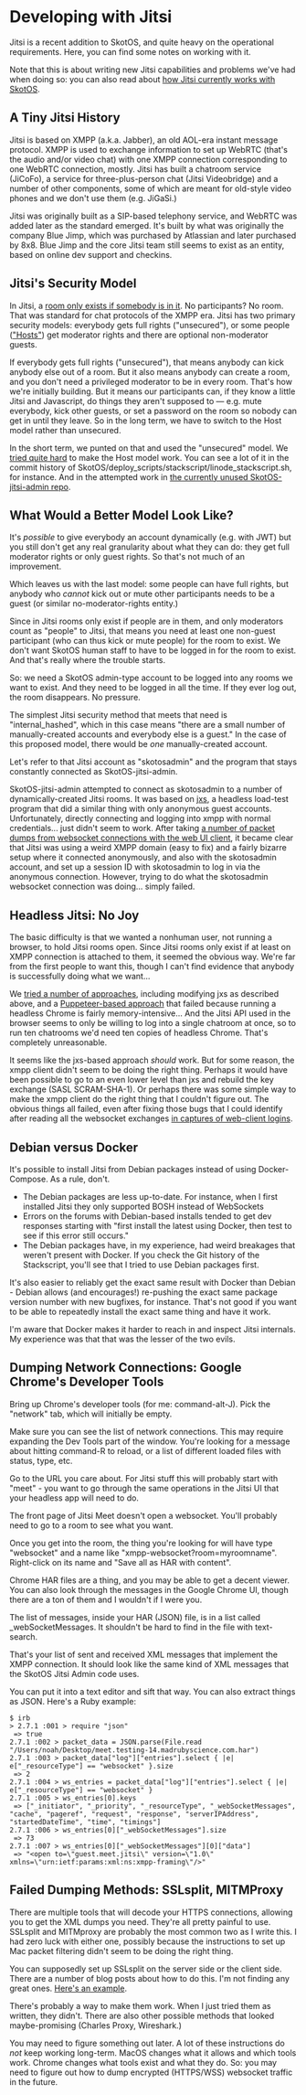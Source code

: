 # Developing with Jitsi

Jitsi is a recent addition to SkotOS, and quite heavy on the operational requirements. Here, you can find some notes on working with it.

Note that this is about writing new Jitsi capabilities and problems we've had when doing so: you can also read about [how Jitsi currently works with SkotOS](./JitsiIntegration.md).

## A Tiny Jitsi History

Jitsi is based on XMPP (a.k.a. Jabber), an old AOL-era instant message protocol. XMPP is used to exchange information to set up WebRTC (that's the audio and/or video chat) with one XMPP connection corresponding to one WebRTC connection, mostly. Jitsi has built a chatroom service (JiCoFo), a service for three-plus-person chat (Jitsi Videobridge) and a number of other components, some of which are meant for old-style video phones and we don't use them (e.g. JiGaSi.)

Jitsi was originally built as a SIP-based telephony service, and WebRTC was added later as the standard emerged. It's built by what was originally the company Blue Jimp, which was purchased by Atlassian and later purchased by 8x8. Blue Jimp and the core Jitsi team still seems to exist as an entity, based on online dev support and checkins.

## Jitsi's Security Model

In Jitsi, a [room only exists if somebody is in it](https://jitsi.org/security/). No participants? No room. That was standard for chat protocols of the XMPP era. Jitsi has two primary security models: everybody gets full rights ("unsecured"), or some people (["Hosts"](https://community.jitsi.org/t/permissions-of-users-and-admins/33086)) get moderator rights and there are optional non-moderator guests.

If everybody gets full rights ("unsecured"), that means anybody can kick anybody else out of a room. But it also means anybody can create a room, and you don't need a privileged moderator to be in every room. That's how we're initially building. But it means our participants can, if they know a little Jitsi and Javascript, do things they aren't supposed to &mdash; e.g. mute everybody, kick other guests, or set a password on the room so nobody can get in until they leave. So in the long term, we have to switch to the Host model rather than unsecured.

In the short term, we punted on that and used the "unsecured" model. We [tried quite hard](https://github.com/WebOfTrustInfo/prototype_vRWOT/issues/5) to make the Host model work. You can see a lot of it in the commit history of SkotOS/deploy_scripts/stackscript/linode_stackscript.sh, for instance. And in the attempted work in [the currently unused SkotOS-jitsi-admin repo](https://github.com/ChatTheatre/SkotOS-jitsi-admin).

## What Would a Better Model Look Like?

It's *possible* to give everybody an account dynamically (e.g. with JWT) but you still don't get any real granularity about what they can do: they get full moderator rights or only guest rights. So that's not much of an improvement.

Which leaves us with the last model: some people can have full rights, but anybody who *cannot* kick out or mute other participants needs to be a guest (or similar no-moderator-rights entity.)

Since in Jitsi rooms only exist if people are in them, and only moderators count as "people" to Jitsi, that means you need at least one non-guest participant (who can thus kick or mute people) for the room to exist. We don't want SkotOS human staff to have to be logged in for the room to exist. And that's really where the trouble starts.

So: we need a SkotOS admin-type account to be logged into any rooms we want to exist. And they need to be logged in all the time. If they ever log out, the room disappears. No pressure.

The simplest Jitsi security method that meets that need is "internal_hashed", which in this case means "there are a small number of manually-created accounts and everybody else is a guest." In the case of this proposed model, there would be *one* manually-created account.

Let's refer to that Jitsi account as "skotosadmin" and the program that stays constantly connected as SkotOS-jitsi-admin.

SkotOS-jitsi-admin attempted to connect as skotosadmin to a number of dynamically-created Jitsi rooms. It was based on [jxs](https://github.com/jitsi/jxs), a headless load-test program that did a similar thing with only anonymous guest accounts. Unfortunately, directly connecting and logging into xmpp with normal credentials... just didn't seem to work. After taking [a number of packet dumps from websocket connections with the web UI client](https://github.com/ChatTheatre/SkotOS-jitsi-admin/tree/master/packet_captures), it became clear that Jitsi was using a weird XMPP domain (easy to fix) and a fairly bizarre setup where it connected anonymously, and also with the skotosadmin account, and set up a session ID with skotosadmin to log in via the anonymous connection. However, trying to do what the skotosadmin websocket connection was doing... simply failed.

## Headless Jitsi: No Joy

The basic difficulty is that we wanted a nonhuman user, not running a browser, to hold Jitsi rooms open. Since Jitsi rooms only exist if at least on XMPP connection is attached to them, it seemed the obvious way. We're far from the first people to want this, though I can't find evidence that anybody is successfully doing what we want...

We [tried a number of approaches](https://github.com/WebOfTrustInfo/prototype_vRWOT/issues/5), including modifying jxs as described above, and a [Puppeteer-based approach](https://gist.github.com/saghul/179feba3df9f12ddf316decd0181b03e) that failed because running a headless Chrome is fairly memory-intensive... And the Jitsi API used in the browser seems to only be willing to log into a single chatroom at once, so to run ten chatrooms we'd need ten copies of headless Chrome. That's completely unreasonable.

It seems like the jxs-based approach *should* work. But for some reason, the xmpp client didn't seem to be doing the right thing. Perhaps it would have been possible to go to an even lower level than jxs and rebuild the key exchange (SASL SCRAM-SHA-1). Or perhaps there was some simple way to make the xmpp client do the right thing that I couldn't figure out. The obvious things all failed, even after fixing those bugs that I could identify after reading all the websocket exchanges [in captures of web-client logins](https://github.com/ChatTheatre/SkotOS-jitsi-admin/tree/master/packet_captures).

## Debian versus Docker

It's possible to install Jitsi from Debian packages instead of using Docker-Compose. As a rule, don't.

* The Debian packages are less up-to-date. For instance, when I first installed Jitsi they only supported BOSH instead of WebSockets
* Errors on the forums with Debian-based installs tended to get dev responses starting with "first install the latest using Docker, then test to see if this error still occurs."
* The Debian packages have, in my experience, had weird breakages that weren't present with Docker. If you check the Git history of the Stackscript, you'll see that I tried to use Debian packages first.

It's also easier to reliably get the exact same result with Docker than Debian - Debian allows (and encourages!) re-pushing the exact same package version number with new bugfixes, for instance. That's not good if you want to be able to repeatedly install the exact same thing and have it work.

I'm aware that Docker makes it harder to reach in and inspect Jitsi internals. My experience was that that was the lesser of the two evils.

## Dumping Network Connections: Google Chrome's Developer Tools

Bring up Chrome's developer tools (for me: command-alt-J). Pick the "network" tab, which will initially be empty.

Make sure you can see the list of network connections. This may require expanding the Dev Tools part of the window. You're looking for a message about hitting command-R to reload, or a list of different loaded files with status, type, etc.

Go to the URL you care about. For Jitsi stuff this will probably start with "meet" - you want to go through the same operations in the Jitsi UI that your headless app will need to do.

The front page of Jitsi Meet doesn't open a websocket. You'll probably need to go to a room to see what you want.

Once you get into the room, the thing you're looking for will have type "websocket" and a name like "xmpp-websocket?room=myroomname". Right-click on its name and "Save all as HAR with content".

Chrome HAR files are a thing, and you may be able to get a decent viewer. You can also look through the messages in the Google Chrome UI, though there are a ton of them and I wouldn't if I were you.

The list of messages, inside your HAR (JSON) file, is in a list called \_webSocketMessages. It shouldn't be hard to find in the file with text-search.

That's your list of sent and received XML messages that implement the XMPP connection. It should look like the same kind of XML messages that the SkotOS Jitsi Admin code uses.

You can put it into a text editor and sift that way. You can also extract things as JSON. Here's a Ruby example:

~~~
$ irb
> 2.7.1 :001 > require "json"
 => true
2.7.1 :002 > packet_data = JSON.parse(File.read "/Users/noah/Desktop/meet.testing-14.madrubyscience.com.har")
2.7.1 :003 > packet_data["log"]["entries"].select { |e| e["_resourceType"] == "websocket" }.size
 => 2
2.7.1 :004 > ws_entries = packet_data["log"]["entries"].select { |e| e["_resourceType"] == "websocket" }
2.7.1 :005 > ws_entries[0].keys
 => ["_initiator", "_priority", "_resourceType", "_webSocketMessages", "cache", "pageref", "request", "response", "serverIPAddress", "startedDateTime", "time", "timings"]
2.7.1 :006 > ws_entries[0]["_webSocketMessages"].size
 => 73
2.7.1 :007 > ws_entries[0]["_webSocketMessages"][0]["data"]
 => "<open to=\"guest.meet.jitsi\" version=\"1.0\" xmlns=\"urn:ietf:params:xml:ns:xmpp-framing\"/>"
~~~

## Failed Dumping Methods: SSLsplit, MITMProxy

There are multiple tools that will decode your HTTPS connections, allowing you to get the XML dumps you need. They're all pretty painful to use. SSLsplit and MITMproxy are probably the most common two as I write this. I had zero luck with either one, possibly because the instructions to set up Mac packet filtering didn't seem to be doing the right thing.

You can supposedly set up SSLsplit on the server side or the client side. There are a number of blog posts about how to do this. I'm not finding any great ones. [Here's an example](https://www.trustwave.com/en-us/resources/blogs/spiderlabs-blog/intercepting-ssl-and-https-traffic-with-mitmproxy-and-sslsplit/).

There's probably a way to make them work. When I just tried them as written, they didn't. There are also other possible methods that looked maybe-promising (Charles Proxy, Wireshark.)

You may need to figure something out later. A lot of these instructions do *not* keep working long-term. MacOS changes what it allows and which tools work. Chrome changes what tools exist and what they do. So: you may need to figure out how to dump encrypted (HTTPS/WSS) websocket traffic in the future.
